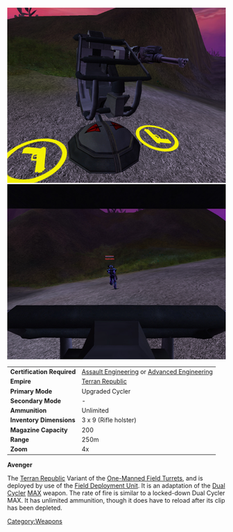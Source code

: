 ![](images/Avenger.jpg "fig:Avenger.jpg")
![](images/AvengerInside.jpg "fig:AvengerInside.jpg")

|                            |                                                                                                  |
| -------------------------- | ------------------------------------------------------------------------------------------------ |
| **Certification Required** | [Assault Engineering](Assault_Engineering.md) or [Advanced Engineering](Advanced_Engineering.md) |
| **Empire**                 | [Terran Republic](Terran_Republic.md)                                                            |
| **Primary Mode**           | Upgraded Cycler                                                                                  |
| **Secondary Mode**         | \-                                                                                               |
| **Ammunition**             | Unlimited                                                                                        |
| **Inventory Dimensions**   | 3 x 9 (Rifle holster)                                                                            |
| **Magazine Capacity**      | 200                                                                                              |
| **Range**                  | 250m                                                                                             |
| **Zoom**                   | 4x                                                                                               |

**Avenger**

The [Terran Republic](Terran_Republic.md) Variant of the
[One-Manned Field Turrets](One-Manned_Field_Turret.md), and is
deployed by use of the [Field Deployment
Unit](Field_Deployment_Unit.md). It is an adaptation of the
[Dual Cycler](Dual-Cycler.md) [MAX](Mechanized_Assault_Exo-Suit.md) weapon. The
rate of fire is similar to a locked-down Dual Cycler MAX. It has
unlimited ammunition, though it does have to reload after its clip has
been depleted.

[Category:Weapons](Category:Weapons.md)
